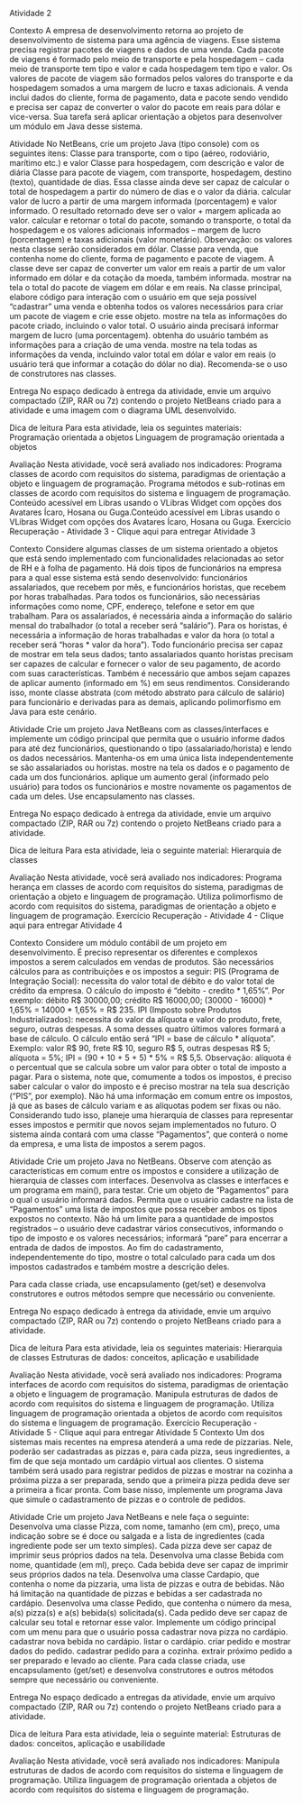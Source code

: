 Atividade 2
 
Contexto
A empresa de desenvolvimento retorna ao projeto de desenvolvimento de sistema para uma agência de viagens. Esse sistema precisa registrar pacotes de viagens e dados de uma venda. Cada pacote de viagens é formado pelo meio de transporte e pela hospedagem – cada meio de transporte tem tipo e valor e cada hospedagem tem tipo e valor. Os valores de pacote de viagem são formados pelos valores do transporte e da hospedagem somados a uma margem de lucro e taxas adicionais.
A venda inclui dados do cliente, forma de pagamento, data e pacote sendo vendido e precisa ser capaz de converter o valor do pacote em reais para dólar e vice-versa.
Sua tarefa será aplicar orientação a objetos para desenvolver um módulo em Java desse sistema.
 
Atividade
No NetBeans, crie um projeto Java (tipo console) com os seguintes itens:
Classe para transporte, com o tipo (aéreo, rodoviário, marítimo etc.) e valor
Classe para hospedagem, com descrição e valor de diária
Classe para pacote de viagem, com transporte, hospedagem, destino (texto), quantidade de dias. Essa classe ainda deve ser capaz de
calcular o total de hospedagem a partir do número de dias e o valor da diária.
calcular valor de lucro a partir de uma margem informada (porcentagem) e valor informado. O resultado retornado deve ser o valor + margem aplicada ao valor.
calcular e retornar o total do pacote, somando o transporte, o total da hospedagem e os valores adicionais informados – margem de lucro (porcentagem) e taxas adicionais (valor monetário).
Observação: os valores nesta classe serão considerados em dólar.
Classe para venda, que contenha nome do cliente, forma de pagamento e pacote de viagem. A classe deve ser capaz de
converter um valor em reais a partir de um valor informado em dólar e da cotação da moeda, também informada.
mostrar na tela o total do pacote de viagem em dólar e em reais.
Na classe principal, elabore código para interação com o usuário em que seja possível “cadastrar” uma venda e
obtenha todos os valores necessários para criar um pacote de viagem e crie esse objeto.
mostre na tela as informações do pacote criado, incluindo o valor total. O usuário ainda precisará informar margem de lucro (uma porcentagem).
obtenha do usuário também as informações para a criação de uma venda.
mostre na tela todas as informações da venda, incluindo valor total em dólar e valor em reais (o usuário terá que informar a cotação do dólar no dia).
Recomenda-se o uso de construtores nas classes.
 
Entrega
No espaço dedicado à entrega da atividade, envie um arquivo compactado (ZIP, RAR ou 7z) contendo o projeto NetBeans criado para a atividade e uma imagem com o diagrama UML desenvolvido.
 
Dica de leitura
Para esta atividade, leia os seguintes materiais:
Programação orientada a objetos
Linguagem de programação orientada a objetos
 
Avaliação
Nesta atividade, você será avaliado nos indicadores:
Programa classes de acordo com requisitos do sistema, paradigmas de orientação a objeto e linguagem de programação.
Programa métodos e sub-rotinas em classes de acordo com requisitos do sistema e linguagem de programação.
Conteúdo acessível em Libras usando o VLibras Widget com opções dos Avatares Ícaro, Hosana ou Guga.Conteúdo acessível em Libras usando o VLibras Widget com opções dos Avatares Ícaro, Hosana ou Guga.
Exercício
Recuperação - Atividade 3 - Clique aqui para entregar
Atividade 3
 
Contexto
Considere algumas classes de um sistema orientado a objetos que está sendo implementado com funcionalidades relacionadas ao setor de RH e à folha de pagamento. Há dois tipos de funcionários na empresa para a qual esse sistema está sendo desenvolvido: funcionários assalariados, que recebem por mês, e funcionários horistas, que recebem por horas trabalhadas.
Para todos os funcionários, são necessárias informações como nome, CPF, endereço, telefone e setor em que trabalham. Para os assalariados, é necessária ainda a informação do salário mensal do trabalhador (o total a receber será “salário”). Para os horistas, é necessária a informação de horas trabalhadas e valor da hora (o total a receber será “horas * valor da hora”).
Todo funcionário precisa ser capaz de mostrar em tela seus dados; tanto assalariados quanto horistas precisam ser capazes de calcular e fornecer o valor de seu pagamento, de acordo com suas características. Também é necessário que ambos sejam capazes de aplicar aumento (informado em %) em seus rendimentos.
Considerando isso, monte classe abstrata (com método abstrato para cálculo de salário) para funcionário e derivadas para as demais, aplicando polimorfismo em Java para este cenário.
 
Atividade
Crie um projeto Java NetBeans com as classes/interfaces e implemente um código principal que
permita que o usuário informe dados para até dez funcionários, questionando o tipo (assalariado/horista) e lendo os dados necessários. Mantenha-os em uma única lista independentemente se são assalariados ou horistas.
mostre na tela os dados e o pagamento de cada um dos funcionários.
aplique um aumento geral (informado pelo usuário) para todos os funcionários e mostre novamente os pagamentos de cada um deles.
Use encapsulamento nas classes.
 
Entrega
No espaço dedicado à entrega da atividade, envie um arquivo compactado (ZIP, RAR ou 7z) contendo o projeto NetBeans criado para a atividade.
 
Dica de leitura
Para esta atividade, leia o seguinte material:
Hierarquia de classes
 
Avaliação
Nesta atividade, você será avaliado nos indicadores:
Programa herança em classes de acordo com requisitos do sistema, paradigmas de orientação a objeto e linguagem de programação.
Utiliza polimorfismo de acordo com requisitos do sistema, paradigmas de orientação a objeto e linguagem de programação.
Exercício
Recuperação - Atividade 4 - Clique aqui para entregar
Atividade 4
 
Contexto
Considere um módulo contábil de um projeto em desenvolvimento. É preciso representar os diferentes e complexos impostos a serem calculados em vendas de produtos. São necessários cálculos para as contribuições e os impostos a seguir:
PIS (Programa de Integração Social): necessita do valor total de débito e do valor total de crédito da empresa. O cálculo do imposto é “debito - credito * 1,65%”. Por exemplo: débito R$ 30000,00; crédito R$ 16000,00; (30000 - 16000) * 1,65% = 14000 * 1,65% = R$ 235.
IPI (Imposto sobre Produtos Industrializados): necessita do valor da alíquota e valor do produto, frete, seguro, outras despesas. A soma desses quatro últimos valores formará a base de cálculo. O cálculo então será “IPI = base de cálculo * alíquota”. Exemplo: valor R$ 90, frete R$ 10, seguro R$ 5, outras despesas R$ 5; alíquota = 5%; IPI = (90 + 10 + 5 + 5) * 5% = R$ 5,5.
Observação: alíquota é o percentual que se calcula sobre um valor para obter o total de imposto a pagar.
Para o sistema, note que, comumente a todos os impostos, é preciso saber calcular o valor do imposto e é preciso mostrar na tela sua descrição (“PIS”, por exemplo). Não há uma informação em comum entre os impostos, já que as bases de cálculo variam e as alíquotas podem ser fixas ou não.
Considerando tudo isso, planeje uma hierarquia de classes para representar esses impostos e permitir que novos sejam implementados no futuro.
O sistema ainda contará com uma classe “Pagamentos”, que conterá o nome da empresa, e uma lista de impostos a serem pagos.
 
Atividade
Crie um projeto Java no NetBeans. Observe com atenção as características em comum entre os impostos e considere a utilização de hierarquia de classes com interfaces. Desenvolva as classes e interfaces e um programa em main(), para testar.
Crie um objeto de “Pagamentos” para o qual o usuário informará dados.
Permita que o usuário cadastre na lista de “Pagamentos” uma lista de impostos que possa receber ambos os tipos expostos no contexto. Não há um limite para a quantidade de impostos registrados – o usuário deve cadastrar vários consecutivos, informando o tipo de imposto e os valores necessários; informará “pare” para encerrar a entrada de dados de impostos.
Ao fim do cadastramento, independentemente do tipo, mostre o total calculado para cada um dos impostos cadastrados e também mostre a descrição deles.
 
Para cada classe criada, use encapsulamento (get/set) e desenvolva construtores e outros métodos sempre que necessário ou conveniente.
 
Entrega
No espaço dedicado à entrega da atividade, envie um arquivo compactado (ZIP, RAR ou 7z) contendo o projeto NetBeans criado para a atividade.
 
Dica de leitura
Para esta atividade, leia os seguintes materiais:
Hierarquia de classes
Estruturas de dados: conceitos, aplicação e usabilidade
 
Avaliação
Nesta atividade, você será avaliado nos indicadores:
Programa interfaces de acordo com requisitos do sistema, paradigmas de orientação a objeto e linguagem de programação.
Manipula estruturas de dados de acordo com requisitos do sistema e linguagem de programação.
Utiliza linguagem de programação orientada a objetos de acordo com requisitos do sistema e linguagem de programação.
Exercício
Recuperação - Atividade 5 - Clique aqui para entregar
Atividade 5
Contexto
Um dos sistemas mais recentes na empresa atenderá a uma rede de pizzarias. Nele, poderão ser cadastradas as pizzas e, para cada pizza, seus ingredientes, a fim de que seja montado um cardápio virtual aos clientes. O sistema também será usado para registrar pedidos de pizzas e mostrar na cozinha a próxima pizza a ser preparada, sendo que a primeira pizza pedida deve ser a primeira a ficar pronta.
Com base nisso, implemente um programa Java que simule o cadastramento de pizzas e o controle de pedidos.
 
Atividade
Crie um projeto Java NetBeans e nele faça o seguinte:
Desenvolva uma classe Pizza, com nome, tamanho (em cm), preço, uma indicação sobre se é doce ou salgada e a lista de ingredientes (cada ingrediente pode ser um texto simples). Cada pizza deve ser capaz de imprimir seus próprios dados na tela.
Desenvolva uma classe Bebida com nome, quantidade (em ml), preço. Cada bebida deve ser capaz de imprimir seus próprios dados na tela.
Desenvolva uma classe Cardapio, que contenha o nome da pizzaria, uma lista de pizzas e outra de bebidas. Não há limitação na quantidade de pizzas e bebidas a ser cadastrada no cardápio.
Desenvolva uma classe Pedido, que contenha o número da mesa, a(s) pizza(s) e a(s) bebida(s) solicitada(s). Cada pedido deve ser capaz de calcular seu total e retornar esse valor.
Implemente um código principal com um menu para que o usuário possa
cadastrar nova pizza no cardápio.
cadastrar nova bebida no cardápio.
listar o cardápio.
criar pedido e mostrar dados do pedido.
cadastrar pedido para a cozinha.
extrair próximo pedido a ser preparado e levado ao cliente.
Para cada classe criada, use encapsulamento (get/set) e desenvolva construtores e outros métodos sempre que necessário ou conveniente.
 
Entrega
No espaço dedicado a entregas da atividade, envie um arquivo compactado (ZIP, RAR ou 7z) contendo o projeto NetBeans criado para a atividade.
 
Dica de leitura
Para esta atividade, leia o seguinte material:
Estruturas de dados: conceitos, aplicação e usabilidade
 
Avaliação
Nesta atividade, você será avaliado nos indicadores:
Manipula estruturas de dados de acordo com requisitos do sistema e linguagem de programação.
Utiliza linguagem de programação orientada a objetos de acordo com requisitos do sistema e linguagem de programação.
